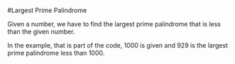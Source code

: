#Largest Prime Palindrome

Given a number, we have to find the largest prime palindrome that is less than the given number.

In the example, that is part of the code, 1000 is given and 929 is the largest prime palindrome less than 1000.
